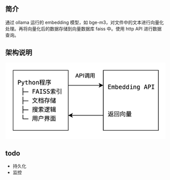 ## 简介

通过 ollama 运行的 embedding 模型，如 bge-m3，对文件中的文本进行向量化处理。再将向量化后的数据存储到向量数据库 faiss 中。使用
http API 进行数据查询。

## 架构说明

![架构图](./img/架构图.png)

## todo

+ 持久化
+ 监控
